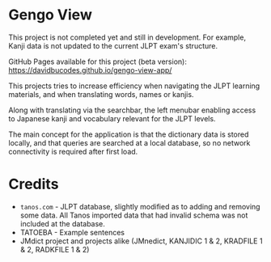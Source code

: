 # Gengo View

This project is not completed yet and still in development. For example, Kanji data is not updated to the current JLPT exam's structure.

GitHub Pages available for this project (beta version): https://davidbucodes.github.io/gengo-view-app/

This projects tries to increase efficiency when navigating the JLPT learning materials, and when translating words, names or kanjis.

Along with translating via the searchbar, the left menubar enabling access to Japanese kanji and vocabulary relevant for the JLPT levels.

The main concept for the application is that the dictionary data is stored locally, and that queries are searched at a local database, so no network connectivity is required after first load.

# Credits

- `tanos.com` - JLPT database, slightly modified as to adding and removing some data. All Tanos imported data that had invalid schema was not included at the database.
- TATOEBA - Example sentences
- JMdict project and projects alike (JMnedict, KANJIDIC 1 & 2, KRADFILE 1 & 2, RADKFILE 1 & 2)
